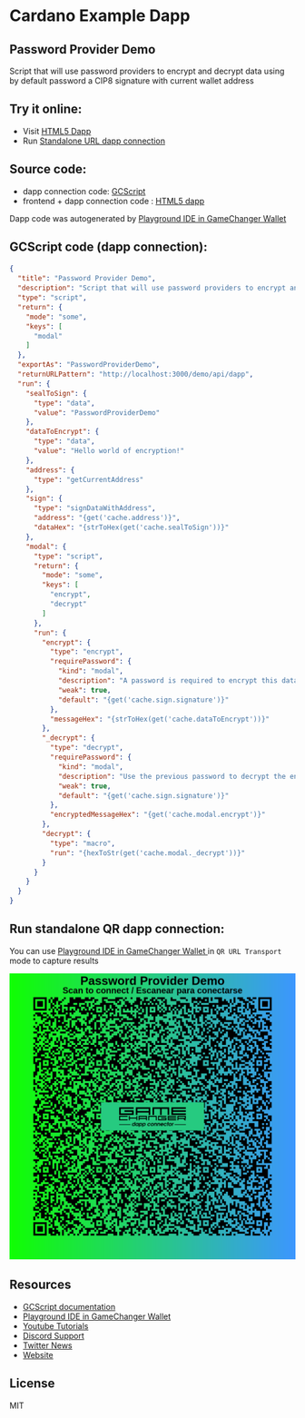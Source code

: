 
# Cardano Example Dapp

## **Password Provider Demo**

Script that will use password providers to encrypt and decrypt data using by default password a CIP8 signature with current wallet address


## Try it online: 

-  Visit [HTML5 Dapp](https://raw.githubusercontent.com/GameChangerFinance/gamechanger.wallet/main/examples/Password%20Provider%20Demo.html)
-  Run [Standalone URL dapp connection](https://beta-wallet.gamechanger.finance/api/2/run/1-H4sIAAAAAAAAA51UTWsbMRD9K6ou60CwDb0U39wkkEAKpnHooS1FXU12heXVVhr5A5P_3tFK8q5tUkp8sT7ezLz3ZlYHjgo18BlfCOe2xkq2sGajJFh2C2vDr7kEV1rVojINwZ66NcNaINsqrZl3wNoc26ZYx9AwaEq7J6xoJJMQ11KgoBDVVOz3nk5fhNfYxwt287D4xJyqGoHeApXAmpXeWmiontAaKJ-UFpwjarhvA_XIj_YWKIhYHvjayO7GrIHOV7B3fPY9nArNf75ec9i1xuLcDYRn3Ul2zPX89XEhECFk5TViO5tMtCmFro3D2cfpdDqRhJ-IVk2kaNsQ6DsGDoRemidSEnaJaZBPkI3QHt4qTewCbGnuon9vh9-D1oZRAi2Zecl-U58-hCTZpj68AryJVs7THcHcKcOwvaUy38j4-dHoYy5-oCSjohRlDeN0Wly98sj5HnYB4tAuDa1HA2xvR3FFeCocmzGo_L9dTDq70Yyr0NFkO1yY1sMt_PHKQnY9YFaqof_E5XzW5_1gKsdStByONtZ0EZSPfzTscz_Qe-PtSfD5YBM8fgUdMg94MjRUCEhKSrgHLELxkkxoZCwvyhK66sCcrypwSOe53Jh0bEGs-Ayth6Cp43TWuy7_kU6RWkLFRQX_aOPJZOZO_sp9GEwqvNf0Z3pPgrDWwkYZ73obSXh-RgIg9YCUJ9rv131M9eXEgEFYx3UMWXcXdal6LUpr8hPADzXsaOTRji4SZceig-H3F7V1FqCJBQAA)

## Source code:

- dapp connection code: [GCScript](Password%20Provider%20Demo.gcscript)
- frontend + dapp connection code : [HTML5 dapp](Password%20Provider%20Demo.html)

Dapp code was autogenerated by [Playground IDE in GameChanger Wallet ](https://beta-wallet.gamechanger.finance/playground)

## GCScript code (dapp connection):
```json
{
  "title": "Password Provider Demo",
  "description": "Script that will use password providers to encrypt and decrypt data using by default password a CIP8 signature with current wallet address",
  "type": "script",
  "return": {
    "mode": "some",
    "keys": [
      "modal"
    ]
  },
  "exportAs": "PasswordProviderDemo",
  "returnURLPattern": "http://localhost:3000/demo/api/dapp",
  "run": {
    "sealToSign": {
      "type": "data",
      "value": "PasswordProviderDemo"
    },
    "dataToEncrypt": {
      "type": "data",
      "value": "Hello world of encryption!"
    },
    "address": {
      "type": "getCurrentAddress"
    },
    "sign": {
      "type": "signDataWithAddress",
      "address": "{get('cache.address')}",
      "dataHex": "{strToHex(get('cache.sealToSign'))}"
    },
    "modal": {
      "type": "script",
      "return": {
        "mode": "some",
        "keys": [
          "encrypt",
          "decrypt"
        ]
      },
      "run": {
        "encrypt": {
          "type": "encrypt",
          "requirePassword": {
            "kind": "modal",
            "description": "A password is required to encrypt this data.\n By default your password is a CIP8 signature\n using your current address to sign.\n\n It's recomended to accept the suggested password.",
            "weak": true,
            "default": "{get('cache.sign.signature')}"
          },
          "messageHex": "{strToHex(get('cache.dataToEncrypt'))}"
        },
        "_decrypt": {
          "type": "decrypt",
          "requirePassword": {
            "kind": "modal",
            "description": "Use the previous password to decrypt the encrypted message",
            "weak": true,
            "default": "{get('cache.sign.signature')}"
          },
          "encryptedMessageHex": "{get('cache.modal.encrypt')}"
        },
        "decrypt": {
          "type": "macro",
          "run": "{hexToStr(get('cache.modal._decrypt'))}"
        }
      }
    }
  }
}
```

## Run standalone QR dapp connection: 

You can use [Playground IDE in GameChanger Wallet ](https://beta-wallet.gamechanger.finance/playground) in `QR URL Transport` mode to capture results

[![QR URL Transport](Password%20Provider%20Demo.png)](https://beta-wallet.gamechanger.finance/api/2/run/1-H4sIAAAAAAAAA51UTWsbMRD9K6ou60CwDb0U39wkkEAKpnHooS1FXU12heXVVhr5A5P_3tFK8q5tUkp8sT7ezLz3ZlYHjgo18BlfCOe2xkq2sGajJFh2C2vDr7kEV1rVojINwZ66NcNaINsqrZl3wNoc26ZYx9AwaEq7J6xoJJMQ11KgoBDVVOz3nk5fhNfYxwt287D4xJyqGoHeApXAmpXeWmiontAaKJ-UFpwjarhvA_XIj_YWKIhYHvjayO7GrIHOV7B3fPY9nArNf75ec9i1xuLcDYRn3Ul2zPX89XEhECFk5TViO5tMtCmFro3D2cfpdDqRhJ-IVk2kaNsQ6DsGDoRemidSEnaJaZBPkI3QHt4qTewCbGnuon9vh9-D1oZRAi2Zecl-U58-hCTZpj68AryJVs7THcHcKcOwvaUy38j4-dHoYy5-oCSjohRlDeN0Wly98sj5HnYB4tAuDa1HA2xvR3FFeCocmzGo_L9dTDq70Yyr0NFkO1yY1sMt_PHKQnY9YFaqof_E5XzW5_1gKsdStByONtZ0EZSPfzTscz_Qe-PtSfD5YBM8fgUdMg94MjRUCEhKSrgHLELxkkxoZCwvyhK66sCcrypwSOe53Jh0bEGs-Ayth6Cp43TWuy7_kU6RWkLFRQX_aOPJZOZO_sp9GEwqvNf0Z3pPgrDWwkYZ73obSXh-RgIg9YCUJ9rv131M9eXEgEFYx3UMWXcXdal6LUpr8hPADzXsaOTRji4SZceig-H3F7V1FqCJBQAA)

## Resources
- [GCScript documentation](https://beta-wallet.gamechanger.finance/doc/api/v2/api.html)
- [Playground IDE in GameChanger Wallet ](https://beta-wallet.gamechanger.finance/playground)
- [Youtube Tutorials](https://www.youtube.com/@gamechanger.finance)
- [Discord Support](https://discord.gg/vpbfyRaDKG)
- [Twitter News](https://twitter.com/GameChangerOk)
- [Website](https://gamechanger.finance)

## License
MIT 
    
